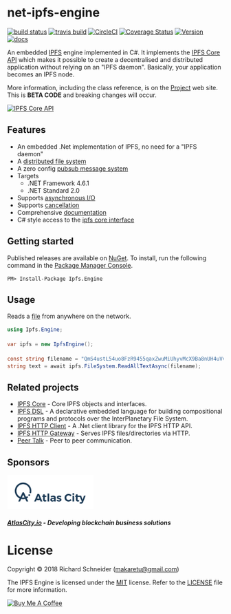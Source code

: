 # net-ipfs-engine

[![build status](https://ci.appveyor.com/api/projects/status/github/richardschneider/net-ipfs-engine?branch=master&svg=true)](https://ci.appveyor.com/project/richardschneider/net-ipfs-engine) 
[![travis build](https://travis-ci.org/richardschneider/net-ipfs-engine.svg?branch=master)](https://travis-ci.org/richardschneider/net-ipfs-engine)
[![CircleCI](https://circleci.com/gh/richardschneider/net-ipfs-engine.svg?style=svg)](https://circleci.com/gh/richardschneider/net-ipfs-engine)
[![Coverage Status](https://coveralls.io/repos/richardschneider/net-ipfs-engine/badge.svg?branch=master&service=github)](https://coveralls.io/github/richardschneider/net-ipfs-engine?branch=master)
[![Version](https://img.shields.io/nuget/v/Ipfs.Engine.svg)](https://www.nuget.org/packages/Ipfs.Engine)
[![docs](https://cdn.rawgit.com/richardschneider/net-ipfs-engine/master/doc/images/docs-latest-green.svg)](https://richardschneider.github.io/net-ipfs-engine/articles/intro.html)

An embedded [IPFS](https://ipfs.io) engine implemented in C#.  It implements the 
[IPFS Core API](https://richardschneider.github.io/net-ipfs-core/api/IpfsShipyard.Ipfs.CoreApi.html) 
which makes it possible to create a decentralised 
and distributed application without relying on an "IPFS daemon".
Basically, your application becomes an IPFS node.

More information, including the class reference, is on the [Project](https://richardschneider.github.io/net-ipfs-engine/articles/intro.html) web site.
This is **BETA CODE** and breaking changes will occur.

[![IPFS Core API](https://github.com/ipfs/interface-ipfs-core/raw/master/img/badge.png)](https://github.com/ipfs/interface-ipfs-core)


## Features

- An embedded .Net implementation of IPFS, no need for a "IPFS daemon"
- A [distributed file system](https://richardschneider.github.io/net-ipfs-engine/articles/filesystem.html)
- A zero config [pubsub message system](https://richardschneider.github.io/net-ipfs-engine/articles/pubsub.html)
- Targets 
  - .NET Framework 4.6.1
  - .NET Standard 2.0
- Supports [asynchronous I/O](https://richardschneider.github.io/net-ipfs-engine/articles/async.html)
- Supports [cancellation](https://richardschneider.github.io/net-ipfs-engine/articles/cancellation.html)
- Comprehensive [documentation](https://richardschneider.github.io/net-ipfs-engine/articles/intro.html)
- C# style access to the [ipfs core interface](https://richardschneider.github.io/net-ipfs-core/api/IpfsShipyard.Ipfs.CoreApi.html)

## Getting started

Published releases are available on [NuGet](https://www.nuget.org/packages/Ipfs.Engine/).  To install, run the following command in the [Package Manager Console](https://docs.nuget.org/docs/start-here/using-the-package-manager-console).

    PM> Install-Package Ipfs.Engine
    

## Usage

Reads a [file](https://richardschneider.github.io/net-ipfs-engine/articles/filesystem.html#files)
from anywhere on the network.

```csharp
using Ipfs.Engine;

var ipfs = new IpfsEngine();

const string filename = "QmS4ustL54uo8FzR9455qaxZwuMiUhyvMcX9Ba8nUH4uVv/about";
string text = await ipfs.FileSystem.ReadAllTextAsync(filename);
```

## Related projects

- [IPFS Core](https://github.com/richardschneider/net-ipfs-core) - Core IPFS objects and interfaces.
- [IPFS DSL](https://github.com/cloveekprojeqt/ipfs-dsl) - A declarative embedded language for building compositional programs and protocols over the InterPlanetary File System.
- [IPFS HTTP Client](https://github.com/richardschneider/net-ipfs-http-client) - A .Net client library for the IPFS HTTP API.
- [IPFS HTTP Gateway](https://github.com/richardschneider/net-ipfs-http-gateway) - Serves IPFS files/directories via HTTP.
- [Peer Talk](https://github.com/richardschneider/peer-talk) - Peer to peer communication.

## Sponsors
<img src="doc/images/atlascity.io-logo.png" width="200" alt="https://atlascity.io" />

##### [AtlasCity.io](https://github.com/atlascity) - Developing blockchain business solutions

# License
Copyright © 2018 Richard Schneider (makaretu@gmail.com)

The IPFS Engine is licensed under the [MIT](http://www.opensource.org/licenses/mit-license.php "Read more about the MIT license form") license. Refer to the [LICENSE](https://github.com/richardschneider/net-ipfs-engine/blob/master/LICENSE) file for more information.

<a href="https://www.buymeacoffee.com/kmXOxKJ4E" target="_blank"><img src="https://www.buymeacoffee.com/assets/img/custom_images/yellow_img.png" alt="Buy Me A Coffee" style="height: auto !important;width: auto !important;" ></a>
